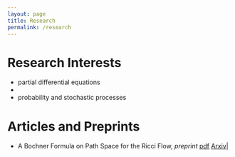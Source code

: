 ```yaml
---
layout: page
title: Research
permalink: /research
---
```


Research Interests
======
  - partial differential equations
  - 
  - probability and stochastic processes

Articles and Preprints
======
  - A Bochner Formula on Path Space for the Ricci Flow, <em>preprint</em> [pdf](/assets/A_Bochner_Formula_on_Path_Space_for_the_Ricci_Flow.pdf) [Arxiv](https://arxiv.org/abs/1909.04193)| 
  
